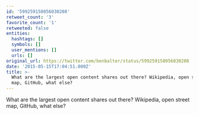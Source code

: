 ```yaml
---
id: '599259158056030208'
retweet_count: '3'
favorite_count: '1'
retweeted: false
entities:
  hashtags: []
  symbols: []
  user_mentions: []
  urls: []
original_url: https://twitter.com/benbalter/status/599259158056030208
date: '2015-05-15T17:04:51.000Z'
title: >-
  What are the largest open content shares out there? Wikipedia, open street
  map, GitHub, what else?
---
```


What are the largest open content shares out there? Wikipedia, open street map, GitHub, what else?
